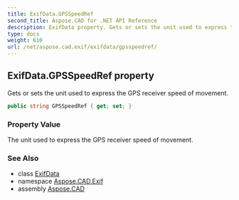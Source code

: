 ```yaml
---
title: ExifData.GPSSpeedRef
second_title: Aspose.CAD for .NET API Reference
description: ExifData property. Gets or sets the unit used to express the GPS receiver speed of movement
type: docs
weight: 610
url: /net/aspose.cad.exif/exifdata/gpsspeedref/
---
```

## ExifData.GPSSpeedRef property

Gets or sets the unit used to express the GPS receiver speed of movement.

```csharp
public string GPSSpeedRef { get; set; }
```

### Property Value

The unit used to express the GPS receiver speed of movement.

### See Also

* class [ExifData](../)
* namespace [Aspose.CAD.Exif](../../exifdata/)
* assembly [Aspose.CAD](../../../)



